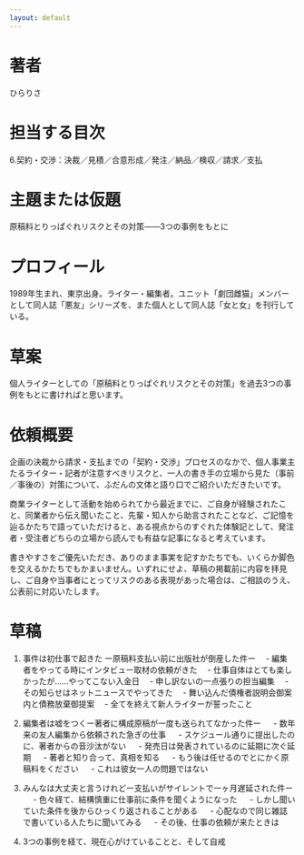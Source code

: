 ```yaml
---
layout: default
---
```


# 著者
ひらりさ

# 担当する目次
6.契約・交渉：決裁／見積／合意形成／発注／納品／検収／請求／支払

# 主題または仮題
原稿料とりっぱぐれリスクとその対策――3つの事例をもとに

# プロフィール
1989年生まれ、東京出身。ライター・編集者。ユニット「劇団雌猫」メンバーとして同人誌「悪友」シリーズを、また個人として同人誌「女と女」を刊行している。

# 草案
個人ライターとしての「原稿料とりっぱぐれリスクとその対策」を過去3つの事例をもとに書ければと思います。

# 依頼概要
企画の決裁から請求・支払までの「契約・交渉」プロセスのなかで、個人事業主たるライター・記者が注意すべきリスクと、一人の書き手の立場から見た（事前／事後の）対策について、ふだんの文体と語り口でご紹介いただきたいです。

商業ライターとして活動を始められてから最近までに、ご自身が経験されたこと、同業者から伝え聞いたこと、先輩・知人から助言されたことなど、ご記憶を辿るかたちで語っていただけると、ある視点からのすぐれた体験記として、発注者・受注者どちらの立場から読んでも有益な記事になると考えています。

書きやすさをご優先いただき、ありのまま事実を記すかたちでも、いくらか脚色を交えるかたちでもかまいません。いずれにせよ、草稿の掲載前に内容を拝見し、ご自身や当事者にとってリスクのある表現があった場合は、ご相談のうえ、公表前に対応いたします。

# 草稿
1. 事件は初仕事で起きた ー原稿料支払い前に出版社が倒産した件ー
　- 編集者をやってる時にインタビュー取材の依頼がきた
　- 仕事自体はとても楽しかったが……やってこない入金日
　- 申し訳ないの一点張りの担当編集
　- その知らせはネットニュースでやってきた
　- 舞い込んだ債権者説明会御案内と債務放棄御提案
　- 全てを終えて新人ライターが誓ったこと

2. 編集者は嘘をつくー著者に構成原稿が一度も送られてなかった件ー
　 - 数年来の友人編集から依頼された急ぎの仕事
　 - スケジュール通りに提出したのに、著者からの音沙汰がない
　 - 発売日は発表されているのに延期に次ぐ延期
　 - 著者と知り合って、真相を知る
　 - もう後は任せるのでとにかく原稿料をください
　 - これは彼女一人の問題ではない

3. みんなは大丈夫と言うけれどー支払いがサイレントで一ヶ月遅延された件ー
　 - 色々経て、結構慎重に仕事前に条件を聞くようになった
　 - しかし聞いていた条件を後からひっくり返されることがある
　 - 心配なので同じ雑誌で書いている人たちに聞いてみる
　 - その後、仕事の依頼が来たときは

4. 3つの事例を経て、現在心がけていることと、そして自戒
